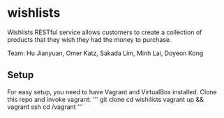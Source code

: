 # wishlists

Wishlists RESTful service allows customers to create a collection of products that they wish they had the money to purchase.

Team: Hu Jianyuan, Omer Katz, Sakada Lim, Minh Lai, Doyeon Kong

## Setup
For easy setup, you need to have Vagrant and VirtualBox installed.
Clone this repo and invoke vagrant:
'''
git clone 
cd wishilists
vagrant up && vagrant ssh
cd /vagrant
'''
